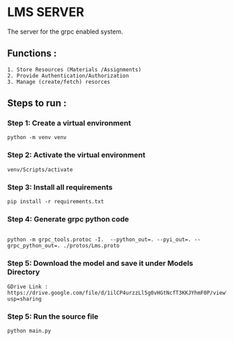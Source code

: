 # LMS SERVER

The server for the grpc enabled system. 

## Functions :
    1. Store Resources (Materials /Assignments)
    2. Provide Authentication/Authorization
    3. Manage (create/fetch) resorces

## Steps to run :
### Step 1: Create a virtual environment
```shell
python -m venv venv
```
### Step 2: Activate the virtual environment
```shell
venv/Scripts/activate
```

### Step 3: Install all requirements
```shell
pip install -r requirements.txt
```
    
### Step 4: Generate grpc python code
```shell

python -m grpc_tools.protoc -I.  --python_out=. --pyi_out=. --grpc_python_out=. ./protos/Lms.proto
```

### Step 5: Download the model and save it under Models Directory
```
GDrive Link : https://drive.google.com/file/d/1ilCP4urzzLl5g0vHGtNcfT3KKJYhmF0P/view?usp=sharing
```
    
### Step 5: Run the source file
```shell
python main.py
```
    

